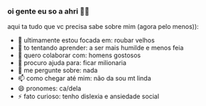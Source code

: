 ### oi gente eu so a ahri 👋🦊

aqui ta tudo que vc precisa sabe sobre mim (agora pelo menos)):

- 🔭 ultimamente estou focada em: roubar velhos
- 🌱 to tentando aprender: a ser mais humilde e menos feia
- 👯 quero colaborar com: homens gostosos
- 🤔 procuro ajuda para: ficar milionaria
- 💬 me pergunte sobre: nada
- 📫 como chegar até mim: não da sou mt linda
- 😄 pronomes: ca/dela
- ⚡ fato curioso: tenho dislexia e ansiedade social
